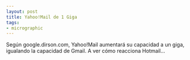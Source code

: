 ```yaml
---
layout: post
title: Yahoo!Mail de 1 Giga
tags:
- micrographic
---
```

Según google.dirson.com, Yahoo!Mail aumentará su capacidad a un giga, igualando la capacidad de Gmail. A ver cómo reacciona Hotmail…
